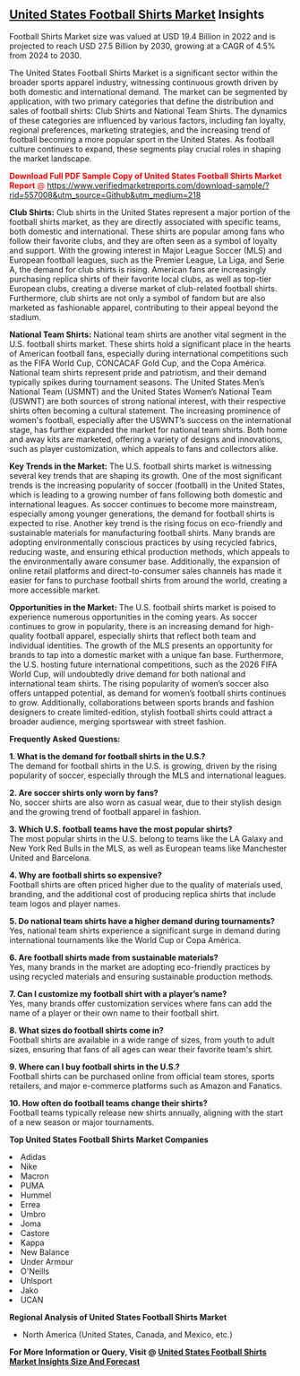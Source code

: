 <h2><a href="https://www.verifiedmarketreports.com/download-sample/?rid=557008&amp;utm_source=Github&amp;utm_medium=218" target="_blank">United States Football Shirts Market</a> Insights</h2><p>Football Shirts Market size was valued at USD 19.4 Billion in 2022 and is projected to reach USD 27.5 Billion by 2030, growing at a CAGR of 4.5% from 2024 to 2030.</p><p><p>The United States Football Shirts Market is a significant sector within the broader sports apparel industry, witnessing continuous growth driven by both domestic and international demand. The market can be segmented by application, with two primary categories that define the distribution and sales of football shirts: Club Shirts and National Team Shirts. The dynamics of these categories are influenced by various factors, including fan loyalty, regional preferences, marketing strategies, and the increasing trend of football becoming a more popular sport in the United States. As football culture continues to expand, these segments play crucial roles in shaping the market landscape.</p> <p><p><span class=""><span style="color: #ff0000;"><strong>Download Full PDF Sample Copy of United States Football Shirts Market Report</strong> @ </span><a href="https://www.verifiedmarketreports.com/download-sample/?rid=557008&amp;utm_source=Github&amp;utm_medium=218" target="_blank">https://www.verifiedmarketreports.com/download-sample/?rid=557008&amp;utm_source=Github&amp;utm_medium=218</a></span></p></p> <p><strong>Club Shirts:</strong> Club shirts in the United States represent a major portion of the football shirts market, as they are directly associated with specific teams, both domestic and international. These shirts are popular among fans who follow their favorite clubs, and they are often seen as a symbol of loyalty and support. With the growing interest in Major League Soccer (MLS) and European football leagues, such as the Premier League, La Liga, and Serie A, the demand for club shirts is rising. American fans are increasingly purchasing replica shirts of their favorite local clubs, as well as top-tier European clubs, creating a diverse market of club-related football shirts. Furthermore, club shirts are not only a symbol of fandom but are also marketed as fashionable apparel, contributing to their appeal beyond the stadium.</p> <p><strong>National Team Shirts:</strong> National team shirts are another vital segment in the U.S. football shirts market. These shirts hold a significant place in the hearts of American football fans, especially during international competitions such as the FIFA World Cup, CONCACAF Gold Cup, and the Copa América. National team shirts represent pride and patriotism, and their demand typically spikes during tournament seasons. The United States Men’s National Team (USMNT) and the United States Women’s National Team (USWNT) are both sources of strong national interest, with their respective shirts often becoming a cultural statement. The increasing prominence of women's football, especially after the USWNT’s success on the international stage, has further expanded the market for national team shirts. Both home and away kits are marketed, offering a variety of designs and innovations, such as player customization, which appeals to fans and collectors alike.</p> <p><strong>Key Trends in the Market:</strong> The U.S. football shirts market is witnessing several key trends that are shaping its growth. One of the most significant trends is the increasing popularity of soccer (football) in the United States, which is leading to a growing number of fans following both domestic and international leagues. As soccer continues to become more mainstream, especially among younger generations, the demand for football shirts is expected to rise. Another key trend is the rising focus on eco-friendly and sustainable materials for manufacturing football shirts. Many brands are adopting environmentally conscious practices by using recycled fabrics, reducing waste, and ensuring ethical production methods, which appeals to the environmentally aware consumer base. Additionally, the expansion of online retail platforms and direct-to-consumer sales channels has made it easier for fans to purchase football shirts from around the world, creating a more accessible market.</p> <p><strong>Opportunities in the Market:</strong> The U.S. football shirts market is poised to experience numerous opportunities in the coming years. As soccer continues to grow in popularity, there is an increasing demand for high-quality football apparel, especially shirts that reflect both team and individual identities. The growth of the MLS presents an opportunity for brands to tap into a domestic market with a unique fan base. Furthermore, the U.S. hosting future international competitions, such as the 2026 FIFA World Cup, will undoubtedly drive demand for both national and international team shirts. The rising popularity of women’s soccer also offers untapped potential, as demand for women’s football shirts continues to grow. Additionally, collaborations between sports brands and fashion designers to create limited-edition, stylish football shirts could attract a broader audience, merging sportswear with street fashion.</p> <p><strong>Frequently Asked Questions:</strong></p> <p><strong>1. What is the demand for football shirts in the U.S.?</strong><br>The demand for football shirts in the U.S. is growing, driven by the rising popularity of soccer, especially through the MLS and international leagues.</p> <p><strong>2. Are soccer shirts only worn by fans?</strong><br>No, soccer shirts are also worn as casual wear, due to their stylish design and the growing trend of football apparel in fashion.</p> <p><strong>3. Which U.S. football teams have the most popular shirts?</strong><br>The most popular shirts in the U.S. belong to teams like the LA Galaxy and New York Red Bulls in the MLS, as well as European teams like Manchester United and Barcelona.</p> <p><strong>4. Why are football shirts so expensive?</strong><br>Football shirts are often priced higher due to the quality of materials used, branding, and the additional cost of producing replica shirts that include team logos and player names.</p> <p><strong>5. Do national team shirts have a higher demand during tournaments?</strong><br>Yes, national team shirts experience a significant surge in demand during international tournaments like the World Cup or Copa América.</p> <p><strong>6. Are football shirts made from sustainable materials?</strong><br>Yes, many brands in the market are adopting eco-friendly practices by using recycled materials and ensuring sustainable production methods.</p> <p><strong>7. Can I customize my football shirt with a player’s name?</strong><br>Yes, many brands offer customization services where fans can add the name of a player or their own name to their football shirt.</p> <p><strong>8. What sizes do football shirts come in?</strong><br>Football shirts are available in a wide range of sizes, from youth to adult sizes, ensuring that fans of all ages can wear their favorite team's shirt.</p> <p><strong>9. Where can I buy football shirts in the U.S.?</strong><br>Football shirts can be purchased online from official team stores, sports retailers, and major e-commerce platforms such as Amazon and Fanatics.</p> <p><strong>10. How often do football teams change their shirts?</strong><br>Football teams typically release new shirts annually, aligning with the start of a new season or major tournaments.</p></p><p><strong>Top United States Football Shirts Market Companies</strong></p><div data-test-id=""><p><li>Adidas</li><li> Nike</li><li> Macron</li><li> PUMA</li><li> Hummel</li><li> Errea</li><li> Umbro</li><li> Joma</li><li> Castore</li><li> Kappa</li><li> New Balance</li><li> Under Armour</li><li> O'Neills</li><li> Uhlsport</li><li> Jako</li><li> UCAN</li></p><div><strong>Regional Analysis of&nbsp;United States Football Shirts Market</strong></div><ul><li dir="ltr"><p dir="ltr">North America&nbsp;(United States, Canada, and Mexico, etc.)</p></li></ul><p><strong>For More Information or Query, Visit @&nbsp;</strong><strong><a href="https://www.verifiedmarketreports.com/product/football-shirts-market/?utm_source=Github&amp;utm_medium=218" target="_blank">United States Football Shirts Market Insights Size And Forecast</a></strong></p></div>
